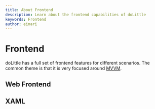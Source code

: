 ```yaml
---
title: About Frontend
description: Learn about the frontend capabilities of doLittle
keywords: Frontend
author: einari
---
```

# Frontend

doLittle has a full set of frontend features for different scenarios.
The common theme is that it is very focused around [MVVM](https://en.wikipedia.org/wiki/Model–view–viewmodel).

## Web Frontend

## XAML

